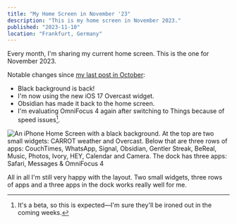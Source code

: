 ```yaml
---
title: "My Home Screen in November '23"
description: "This is my home screen in November 2023."
published: "2023-11-10"
location: "Frankfurt, Germany"
---
```


Every month, I'm sharing my current home screen.
This is the one for November 2023.

<!-- more -->

Notable changes since [my last post in October](https://spezi.social/@arne/111210401201738206):
* Black background is back!
* I'm now using the new iOS 17 Overcast widget.
* Obsidian has made it back to the home screen.
* I'm evaluating OmniFocus 4 again after switching to Things because of speed
  issues[^1].

<picture>
  <source srcset="/articles/home-screen-november-2023/home-screen.avif" type="image/avif" />
  <img class="article__homescreen_image" src="/articles/home-screen-november-2023/home-screen.png" alt="An iPhone Home Screen with a black background. At the top are two small widgets: CARROT weather and Overcast. Below that are three rows of apps: CouchTimes, WhatsApp, Signal, Obsidian, Gentler Streak, BeReal, Music, Photos, Ivory, HEY, Calendar and Camera. The dock has three apps: Safari, Messages & OmniFocus 4" />
</picture>

All in all I'm still very happy with the layout. Two small widgets, three rows
of apps and a three apps in the dock works really well for me.

[^1]: It's a beta, so this is expected—I'm sure they'll be ironed out in the 
      coming weeks.
